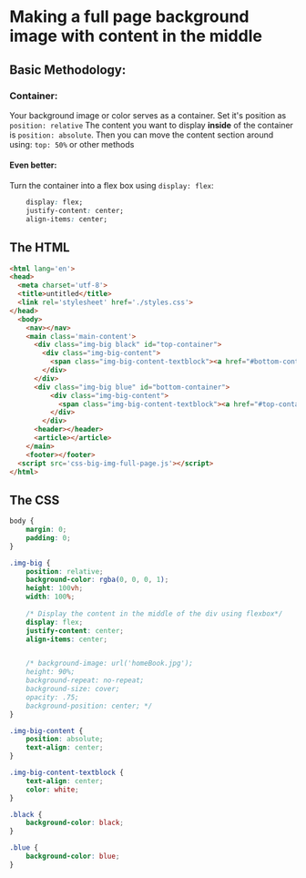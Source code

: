 # Making a full page background image with content in the middle

## Basic Methodology:

### Container:
Your background image or color serves as a container. Set it's position as ```position: relative```
The content you want to display __inside__ of the container is ```position: absolute```. Then you can move the content section around using: ```top: 50%``` or other methods

#### Even better:
Turn the container into a flex box using ```display: flex```:
```css
    display: flex;
    justify-content: center;
    align-items: center;
```

## The HTML

```html
<html lang='en'>
<head>
  <meta charset='utf-8'>
  <title>untitled</title>
  <link rel='stylesheet' href='./styles.css'>
</head>
  <body>
    <nav></nav>
    <main class='main-content'>
      <div class="img-big black" id="top-container">
        <div class="img-big-content">
          <span class="img-big-content-textblock"><a href="#bottom-container">something about this place...</a></span>
        </div>
      </div>
      <div class="img-big blue" id="bottom-container">
          <div class="img-big-content">
            <span class="img-big-content-textblock"><a href="#top-container">something about this place...</a></span>
          </div>
        </div>
      <header></header>  
      <article></article>
    </main>
    <footer></footer>
  <script src='css-big-img-full-page.js'></script>
</html>

```

## The CSS
```css
body {
    margin: 0;
    padding: 0;
}

.img-big {
    position: relative;
    background-color: rgba(0, 0, 0, 1);
    height: 100vh;
    width: 100%;
    
    /* Display the content in the middle of the div using flexbox*/
    display: flex;
    justify-content: center;
    align-items: center;


    /* background-image: url('homeBook.jpg');
    height: 90%;
    background-repeat: no-repeat;
    background-size: cover;
    opacity: .75;
    background-position: center; */
}

.img-big-content {
    position: absolute;
    text-align: center;
}

.img-big-content-textblock {
    text-align: center;
    color: white;
}

.black {
    background-color: black;
}

.blue {
    background-color: blue;
}
```
